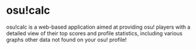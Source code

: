 # osu!calc

osu!calc is a web-based application aimed at providing osu! players with a detailed view of their top scores and profile statistics, including various graphs other data not found on your osu! profile!
